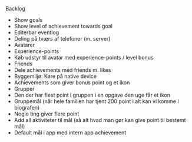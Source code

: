 Backlog

* Show goals
* Show level of achievement towards goal
* Editerbar eventlog
* Deling på tværs af telefoner (m. server)
* Avatarer
* Experience-points
* Køb udstyr til avatar med experience-points / level bonus
* Friends
* Dele achievements med friends m. likes
* Byggemiljø: Køre på native device
* Achievements som giver bonus point og et ikon
* Grupper
* Den der har flest point i gruppen i en opgave den uge får et ikon
* Gruppemål (når hele familien har tjent 200 point i alt kan vi komme i biografen)
* Nogle ting giver flere point
* Add all aktiviteter til mål (så alt hvad man gør kan give point til bestemt mål)
* Default mål i app med intern app achievement


